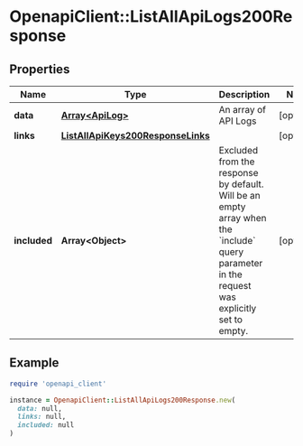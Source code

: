 # OpenapiClient::ListAllApiLogs200Response

## Properties

| Name | Type | Description | Notes |
| ---- | ---- | ----------- | ----- |
| **data** | [**Array&lt;ApiLog&gt;**](ApiLog.md) | An array of API Logs | [optional] |
| **links** | [**ListAllApiKeys200ResponseLinks**](ListAllApiKeys200ResponseLinks.md) |  | [optional] |
| **included** | **Array&lt;Object&gt;** | Excluded from the response by default. Will be an empty array when the &#x60;include&#x60; query parameter in the request was explicitly set to empty. | [optional] |

## Example

```ruby
require 'openapi_client'

instance = OpenapiClient::ListAllApiLogs200Response.new(
  data: null,
  links: null,
  included: null
)
```

